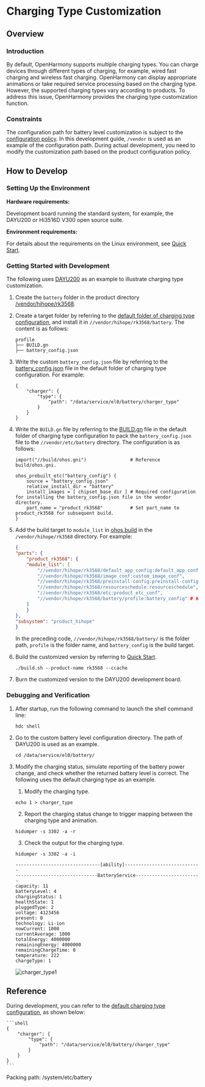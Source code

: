 # Charging Type Customization

## Overview

### Introduction

By default, OpenHarmony supports multiple charging types. You can charge devices through different types of charging, for example, wired fast charging and wireless fast charging. OpenHarmony can display appropriate animations or take required service processing based on the charging type. However, the supported charging types vary according to products. To address this issue, OpenHarmony provides the charging type customization function.

### Constraints

 
The configuration path for battery level customization is subject to the [configuration policy](https://gitee.com/openharmony/customization_config_policy). In this development guide, `/vendor` is used as an example of the configuration path. During actual development, you need to modify the customization path based on the product configuration policy.

## How to Develop

### Setting Up the Environment

**Hardware requirements:**

Development board running the standard system, for example, the DAYU200 or Hi3516D V300 open source suite.

**Environment requirements:**

For details about the requirements on the Linux environment, see [Quick Start](../quick-start/quickstart-overview.md).

### Getting Started with Development

The following uses [DAYU200](https://gitee.com/openharmony/vendor_hihope/tree/master/rk3568) as an example to illustrate charging type customization.

1. Create the `battery` folder in the product directory [/vendor/hihope/rk3568](https://gitee.com/openharmony/vendor_hihope/tree/master/rk3568).

2. Create a target folder by referring to the [default folder of charging type configuration](https://gitee.com/openharmony/powermgr_battery_manager/tree/master/services/native/profile), and install it in `//vendor/hihope/rk3568/battery`. The content is as follows:

    ```text
    profile
    ├── BUILD.gn
    ├── battery_config.json
    ```

3. Write the custom `battery_config.json` file by referring to the [battery_config.json](https://gitee.com/openharmony/powermgr_battery_manager/blob/master/services/native/profile/battery_config.json) file in the default folder of charging type configuration. For example:

    ```shell
    {
        "charger": {
            "type": {
                "path": "/data/service/el0/battery/charger_type"
            }
        }
    }
    ``` 

4. Write the `BUILD.gn` file by referring to the [BUILD.gn](https://gitee.com/openharmony/powermgr_battery_manager/blob/master/services/native/profile/BUILD.gn) file in the default folder of charging type configuration to pack the `battery_config.json` file to the `//vendor/etc/battery` directory. The configuration is as follows:

    ```shell
    import("//build/ohos.gni")                # Reference build/ohos.gni.

    ohos_prebuilt_etc("battery_config") {
        source = "battery_config.json"
        relative_install_dir = "battery"
        install_images = [ chipset_base_dir ] # Required configuration for installing the battery_config.json file in the vendor directory.
        part_name = "product_rk3568"          # Set part_name to product_rk3568 for subsequent build.
    }
    ```

5. Add the build target to `module_list` in [ohos.build](https://gitee.com/openharmony/vendor_hihope/blob/master/rk3568/ohos.build) in the `/vendor/hihope/rk3568` directory. For example:

    ```json
    {
    "parts": {
        "product_rk3568": {
        "module_list": [
            "//vendor/hihope/rk3568/default_app_config:default_app_config",
            "//vendor/hihope/rk3568/image_conf:custom_image_conf",
            "//vendor/hihope/rk3568/preinstall-config:preinstall-config",
            "//vendor/hihope/rk3568/resourceschedule:resourceschedule",
            "//vendor/hihope/rk3568/etc:product_etc_conf",
            "//vendor/hihope/rk3568/battery/profile:battery_config" # Add the configuration for building of battery_config.
        ]
        }
    },
    "subsystem": "product_hihope"
    }
    ```
    In the preceding code, `//vendor/hihope/rk3568/battery/` is the folder path, `profile` is the folder name, and `battery_config` is the build target.

6. Build the customized version by referring to [Quick Start](../quick-start/quickstart-overview.md).

    ```shell
    ./build.sh --product-name rk3568 --ccache
    ```

7. Burn the customized version to the DAYU200 development board.

### Debugging and Verification


1. After startup, run the following command to launch the shell command line:
    ```
    hdc shell
    ```

2. Go to the custom battery level configuration directory. The path of DAYU200 is used as an example.
    ```
    cd /data/service/el0/battery/
    ```

3. Modify the charging status, simulate reporting of the battery power change, and check whether the returned battery level is correct. The following uses the default charging type as an example.
    1. Modify the charging type.
    ```
    echo 1 > charger_type
    ```
    2. Report the charging status change to trigger mapping between the charging type and animation.
    ```
    hidumper -s 3302 -a -r
    ```
    3. Check the output for the charging type.
    ```
    hidumper -s 3302 -a -i 
    ```
    ```
    -------------------------------[ability]----------------------------
    ------------------------------BatteryService------------------------
    capacity: 11 
    batteryLevel: 4 
    chargingStatus: 1 
    healthState: 1 
    pluggedType: 2 
    voltage: 4123456 
    present: 0 
    technology: Li-ion 
    nowCurrent: 1000 
    currentAverage: 1000 
    totalEnergy: 4000000 
    remainingEnergy: 4000000 
    remainingChargeTime: 0 
    temperature: 222 
    chargeType: 1 
    ```
    ![charger_type1](figures/charger_type1.jpg)


## Reference
During development, you can refer to the [default charging type configuration](https://gitee.com/openharmony/powermgr_battery_manager/blob/master/services/native/profile/battery_config.json), as shown below:

 

    ```shell
    {
        "charger": {
            "type": {
                "path": "/data/service/el0/battery/charger_type"
            }
        }
    }
    ``` 

Packing path: /system/etc/battery
